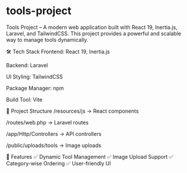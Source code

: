 # tools-project
 Tools Project – A modern web application built with React 19, Inertia.js, Laravel, and TailwindCSS. This project provides a powerful and scalable way to manage tools dynamically. 

🛠️ Tech Stack
Frontend: React 19, Inertia.js

Backend: Laravel

UI Styling: TailwindCSS

Package Manager: npm

Build Tool: Vite

📂 Project Structure
/resources/js → React components

/routes/web.php → Laravel routes

/app/Http/Controllers → API controllers

/public/uploads/tools → Image uploads

📖 Features
✅ Dynamic Tool Management
✅ Image Upload Support
✅ Category-wise Ordering
✅ User-friendly UI
